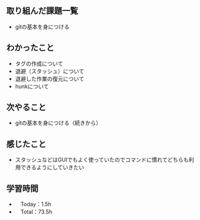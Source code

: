 ## 取り組んだ課題一覧
- gitの基本を身につける

## わかったこと
- タグの作成について
- 退避（スタッシュ）について
- 退避した作業の復元について
- hunkについて

## 次やること
- gitの基本を身につける（続きから）

## 感じたこと
- スタッシュなどはGUIでもよく使っていたのでコマンドに慣れてどちらも利用できるようにしていきたい

## 学習時間
- 　Today：1.5h
- 　Total：73.5h
